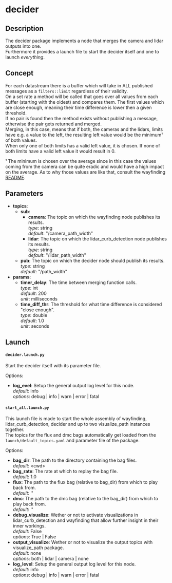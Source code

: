# decider

## Description
The decider package implements a node that merges the camera and lidar outputs into one.  
Furthermore it provides a launch file to start the decider itself and one to launch _everything_.

## Concept
For each datastream there is a buffer which will take in ALL published messages as a `filters::limit` regardless of their validity.  
On a set rate a method will be called that goes over all values from each buffer (starting with the oldest) and compares them. The first values which are close enough, meaning their time difference is lower then a given threshold.  
If no pair is found then the method exists without publishing a message, otherwise the pair gets returned and merged.  
Merging, in this case, means that if both, the cameras and the lidars, limits have e.g. a value to the left, the resulting left value would be the minimum¹ of both values.  
When only one of both limits has a valid left value, it is chosen. If none of both limits have a valid left value it would result in 0.

¹ The minimum is chosen over the average since in this case the values coming from the camera can be quite eradic and would have a high impact on the average. As to why those values are like that, consult the wayfinding [README](../wayfinding/README.md).

## Parameters
 - __topics__:
   - __sub__:
     - __camera__: The topic on which the wayfinding node publishes its results.  
       _type_: string  
       _default_: "/camera_path_width"
     - __lidar__: The topic on which the lidar_curb_detection node publishes its results.  
       _type_: string  
       _default_: "/lidar_path_width"
    - __pub__: The topic on which the decider node should publish its results.  
      _type_: string  
      _default_:  "/path_width"
 - __params__:
    - __timer_delay__: The time between merging function calls.  
      _type_: int  
      _default_: 200  
      _unit_: milliseconds
    - __time_diff_thr__: The threshold for what time difference is considered "close enough".  
      _type_: double  
      _default_: 1.0  
      _unit_: seconds

## Launch

#### `decider.launch.py`

Start the decider itself with its parameter file.

Options:
 - __log_evel__: Setup the general output log level for this node.  
   _default_: info  
   _options_: debug | info | warn | error | fatal

#### `start_all.launch.py`

This launch file is made to start the whole assembly of wayfinding, lidar_curb_detection, decider and up to two visualize_path instances together.  
The topics for the flux and dmc bags automatically get loaded from the `launch/default_topics.yaml` and parameter file of the package.

Options:
 - __bag_dir__: The path to the directory containing the bag files.  
   _default_: &lt;cwd&gt;
 - __bag_rate__: The rate at which to replay the bag file.  
   _default_: 1.0
 - __flux__: The path to the flux bag (relative to bag_dir) from which to play back from.  
   _default_: ''
 - __dmc__: The path to the dmc bag (relative to the bag_dir) from which to play back from.  
   _default_: ''
 - __debug_visualize__: Wether or not to activate visualizations in lidar_curb_detection and wayfinding that allow further insight in their inner workings.  
   _default_: False  
   _options_: True | False
 - __output_visualize__: Wether or not to visualize the output topics with visualize_path package.  
   _default_: none  
   _options_: both | lidar | camera | none
 - __log_level__: Setup the general output log level for this node.  
   _default_: info  
   _options_: debug | info | warn | error | fatal